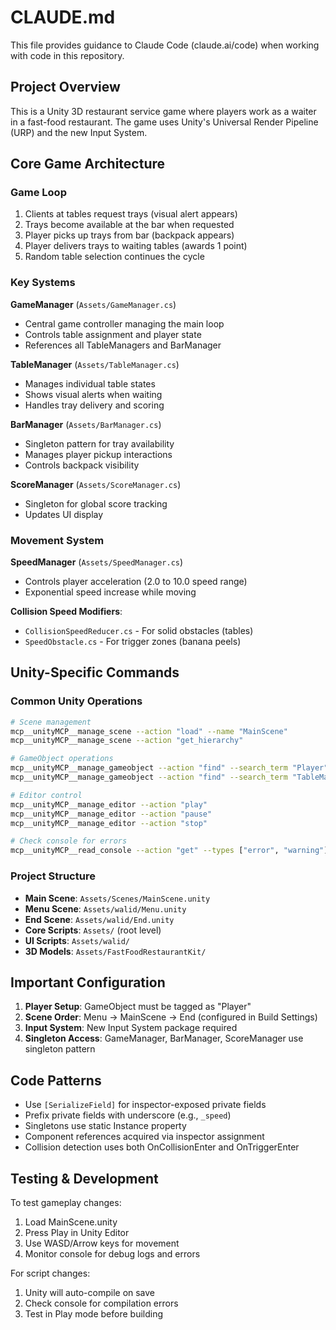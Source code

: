 # CLAUDE.md

This file provides guidance to Claude Code (claude.ai/code) when working with code in this repository.

## Project Overview

This is a Unity 3D restaurant service game where players work as a waiter in a fast-food restaurant. The game uses Unity's Universal Render Pipeline (URP) and the new Input System.

## Core Game Architecture

### Game Loop
1. Clients at tables request trays (visual alert appears)
2. Trays become available at the bar when requested
3. Player picks up trays from bar (backpack appears)
4. Player delivers trays to waiting tables (awards 1 point)
5. Random table selection continues the cycle

### Key Systems

**GameManager** (`Assets/GameManager.cs`)
- Central game controller managing the main loop
- Controls table assignment and player state
- References all TableManagers and BarManager

**TableManager** (`Assets/TableManager.cs`)
- Manages individual table states
- Shows visual alerts when waiting
- Handles tray delivery and scoring

**BarManager** (`Assets/BarManager.cs`)
- Singleton pattern for tray availability
- Manages player pickup interactions
- Controls backpack visibility

**ScoreManager** (`Assets/ScoreManager.cs`)
- Singleton for global score tracking
- Updates UI display

### Movement System

**SpeedManager** (`Assets/SpeedManager.cs`)
- Controls player acceleration (2.0 to 10.0 speed range)
- Exponential speed increase while moving

**Collision Speed Modifiers**:
- `CollisionSpeedReducer.cs` - For solid obstacles (tables)
- `SpeedObstacle.cs` - For trigger zones (banana peels)

## Unity-Specific Commands

### Common Unity Operations
```bash
# Scene management
mcp__unityMCP__manage_scene --action "load" --name "MainScene"
mcp__unityMCP__manage_scene --action "get_hierarchy"

# GameObject operations
mcp__unityMCP__manage_gameobject --action "find" --search_term "Player" --search_method "by_name"
mcp__unityMCP__manage_gameobject --action "find" --search_term "TableManager" --search_method "by_component"

# Editor control
mcp__unityMCP__manage_editor --action "play"
mcp__unityMCP__manage_editor --action "pause"
mcp__unityMCP__manage_editor --action "stop"

# Check console for errors
mcp__unityMCP__read_console --action "get" --types ["error", "warning"]
```

### Project Structure
- **Main Scene**: `Assets/Scenes/MainScene.unity`
- **Menu Scene**: `Assets/walid/Menu.unity`
- **End Scene**: `Assets/walid/End.unity`
- **Core Scripts**: `Assets/` (root level)
- **UI Scripts**: `Assets/walid/`
- **3D Models**: `Assets/FastFoodRestaurantKit/`

## Important Configuration

1. **Player Setup**: GameObject must be tagged as "Player"
2. **Scene Order**: Menu → MainScene → End (configured in Build Settings)
3. **Input System**: New Input System package required
4. **Singleton Access**: GameManager, BarManager, ScoreManager use singleton pattern

## Code Patterns

- Use `[SerializeField]` for inspector-exposed private fields
- Prefix private fields with underscore (e.g., `_speed`)
- Singletons use static Instance property
- Component references acquired via inspector assignment
- Collision detection uses both OnCollisionEnter and OnTriggerEnter

## Testing & Development

To test gameplay changes:
1. Load MainScene.unity
2. Press Play in Unity Editor
3. Use WASD/Arrow keys for movement
4. Monitor console for debug logs and errors

For script changes:
1. Unity will auto-compile on save
2. Check console for compilation errors
3. Test in Play mode before building